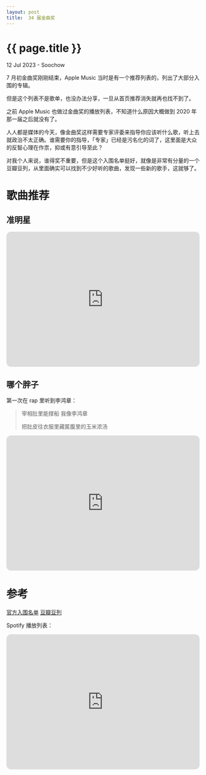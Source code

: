 ```yaml
---
layout: post
title:  34 届金曲奖
---
```


{{ page.title }}
================
<p class="meta"> 12 Jul 2023 - Soochow </p>

7 月初金曲奖刚刚结束，Apple Music 当时是有一个推荐列表的，列出了大部分入围的专辑。

但是这个列表不是歌单，也没办法分享，一旦从首页推荐消失就再也找不到了。

之前 Apple Music 也做过金曲奖的播放列表，不知道什么原因大概做到 2020 年那一届之后就没有了。

人人都是媒体的今天，像金曲奖这样需要专家评委来指导你应该听什么歌，听上去就政治不太正确。谁需要你的指导，「专家」已经是污名化的词了，这里面是大众的反智心理在作祟，抑或有意引导至此？

对我个人来说，谁得奖不重要，但是这个入围名单挺好，就像是非常有分量的一个豆瓣豆列，从里面确实可以找到不少好听的歌曲，发现一些新的歌手，这就够了。

# 歌曲推荐

## 准明星

<iframe style="border-radius:12px" src="https://open.spotify.com/embed/track/3EsPUehJcBNvwLratVICPL?utm_source=generator" width="100%" height="352" frameBorder="0" allowfullscreen="" allow="autoplay; clipboard-write; encrypted-media; fullscreen; picture-in-picture" loading="lazy"></iframe>

## 哪个胖子

第一次在 rap 里听到李鸿章：

> 宰相肚里能撑船 我像李鸿章
> 
> 把肚皮往衣服里藏匿腹里的玉米浓汤

<iframe style="border-radius:12px" src="https://open.spotify.com/embed/track/3ZpfrGBKuKyXjck1C0e2Bc?utm_source=generator" width="100%" height="352" frameBorder="0" allowfullscreen="" allow="autoplay; clipboard-write; encrypted-media; fullscreen; picture-in-picture" loading="lazy"></iframe>

# 参考

[官方入围名单](https://gma.tavis.tw/GM34/GMA/Nomination.asp)
[豆瓣豆列](https://www.douban.com/doulist/155111204/)

Spotify 播放列表：

<iframe style="border-radius:12px" src="https://open.spotify.com/embed/playlist/4kIu54K2y7AvCCgnpdZEns?utm_source=generator" width="100%" height="352" frameBorder="0" allowfullscreen="" allow="autoplay; clipboard-write; encrypted-media; fullscreen; picture-in-picture" loading="lazy"></iframe>
